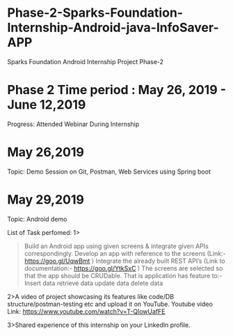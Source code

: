 # Phase-2-Sparks-Foundation-Internship-Android-java-InfoSaver-APP
Sparks Foundation Android Internship Project Phase-2

# Phase 2 Time period : May 26, 2019 - June 12,2019

Progress:
Attended Webinar During Internship

# May 26,2019
Topic: Demo Session on Git, Postman, Web Services using Spring boot

# May 29,2019
Topic: Android demo 




List of Task perfomed:
1>
>Build an Android app using given screens & integrate given APIs correspondingly.
>Develop an app with reference to the screens (Link:- https://goo.gl/UqwBmt )
>Integrate the already built REST API’s (Link to documentation:-  https://goo.gl/YtkSxC  )
>The screens are selected so that the app should be CRUDable.
>That is application has feature to:-
>Insert data
>retrieve data
>update data
>delete data

2>A video of  project showcasing its features like code/DB structure/postman-testing etc and upload it on YouTube.
Youtube video Link: https://www.youtube.com/watch?v=T-QlowUafFE

3>Shared  experience of this internship on your LinkedIn profile.

